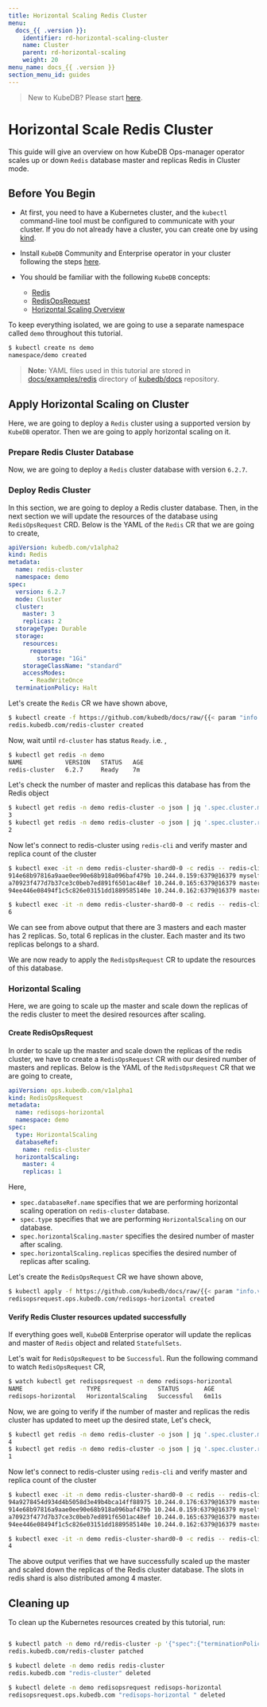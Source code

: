 ```yaml
---
title: Horizontal Scaling Redis Cluster
menu:
  docs_{{ .version }}:
    identifier: rd-horizontal-scaling-cluster
    name: Cluster
    parent: rd-horizontal-scaling
    weight: 20
menu_name: docs_{{ .version }}
section_menu_id: guides
---
```


> New to KubeDB? Please start [here](/docs/README.md).

# Horizontal Scale Redis Cluster

This guide will give an overview on how KubeDB Ops-manager operator scales up or down `Redis` database master and replicas Redis in Cluster mode.


## Before You Begin

- At first, you need to have a Kubernetes cluster, and the `kubectl` command-line tool must be configured to communicate with your cluster. If you do not already have a cluster, you can create one by using [kind](https://kind.sigs.k8s.io/docs/user/quick-start/).

- Install `KubeDB` Community and Enterprise operator in your cluster following the steps [here](/docs/setup/README.md).

- You should be familiar with the following `KubeDB` concepts:
  - [Redis](/docs/guides/redis/concepts/redis.md)
  - [RedisOpsRequest](/docs/guides/redis/concepts/redisopsrequest.md)
  - [Horizontal Scaling Overview](/docs/guides/redis/scaling/horizontal-scaling/overview.md)

To keep everything isolated, we are going to use a separate namespace called `demo` throughout this tutorial.

```bash
$ kubectl create ns demo
namespace/demo created
```

> **Note:** YAML files used in this tutorial are stored in [docs/examples/redis](/docs/examples/redis) directory of [kubedb/docs](https://github.com/kubedb/docs) repository.

## Apply Horizontal Scaling on Cluster

Here, we are going to deploy a `Redis` cluster using a supported version by `KubeDB` operator. Then we are going to apply horizontal scaling on it.

### Prepare Redis Cluster Database

Now, we are going to deploy a `Redis` cluster database with version `6.2.7`.

### Deploy Redis Cluster 

In this section, we are going to deploy a Redis cluster database. Then, in the next section we will update the resources of the database using `RedisOpsRequest` CRD. Below is the YAML of the `Redis` CR that we are going to create,

```yaml
apiVersion: kubedb.com/v1alpha2
kind: Redis
metadata:
  name: redis-cluster
  namespace: demo
spec:
  version: 6.2.7
  mode: Cluster
  cluster:
    master: 3
    replicas: 2
  storageType: Durable
  storage:
    resources:
      requests:
        storage: "1Gi"
    storageClassName: "standard"
    accessModes:
      - ReadWriteOnce
  terminationPolicy: Halt
```

Let's create the `Redis` CR we have shown above, 

```bash
$ kubectl create -f https://github.com/kubedb/docs/raw/{{< param "info.version" >}}/docs/examples/redis/scaling/horizontal-scaling/rd-cluster.yaml
redis.kubedb.com/redis-cluster created
```

Now, wait until `rd-cluster` has status `Ready`. i.e. ,

```bash
$ kubectl get redis -n demo
NAME            VERSION   STATUS   AGE
redis-cluster   6.2.7     Ready    7m
```

Let's check the number of master and replicas this database has from the Redis object

```bash
$ kubectl get redis -n demo redis-cluster -o json | jq '.spec.cluster.master'
3
$ kubectl get redis -n demo redis-cluster -o json | jq '.spec.cluster.replicas'
2
```

Now let's connect to redis-cluster using `redis-cli` and verify master and replica count of the cluster
```bash
$ kubectl exec -it -n demo redis-cluster-shard0-0 -c redis -- redis-cli -c cluster nodes | grep master
914e68b97816a9aae0ee90e68b918a096baf479b 10.244.0.159:6379@16379 myself,master - 0 1675770134000 1 connected 0-5460
a70923f477d7b37ce3c0beb7ed891f6501ac48ef 10.244.0.165:6379@16379 master - 0 1675770134111 3 connected 10923-16383
94ee446e08494f1c5c826e03151dd1889585140e 10.244.0.162:6379@16379 master - 0 1675770134813 2 connected 5461-10922

$ kubectl exec -it -n demo redis-cluster-shard0-0 -c redis -- redis-cli -c cluster nodes | grep slave | wc -l
6
```

We can see from above output that there are 3 masters and each master has 2 replicas. So, total 6 replicas in the cluster. Each master and its two replicas belongs to a shard.

We are now ready to apply the `RedisOpsRequest` CR to update the resources of this database.

### Horizontal Scaling

Here, we are going to scale up the master and scale down the replicas of the redis cluster to meet the desired resources after scaling.

#### Create RedisOpsRequest

In order to  scale up the master and scale down the replicas of the redis cluster, we have to create a `RedisOpsRequest` CR with our desired number of masters and replicas. Below is the YAML of the `RedisOpsRequest` CR that we are going to create,

```yaml
apiVersion: ops.kubedb.com/v1alpha1
kind: RedisOpsRequest
metadata:
  name: redisops-horizontal
  namespace: demo
spec:
  type: HorizontalScaling
  databaseRef:
    name: redis-cluster
  horizontalScaling:
    master: 4
    replicas: 1
```

Here,

- `spec.databaseRef.name` specifies that we are performing horizontal scaling operation on `redis-cluster` database.
- `spec.type` specifies that we are performing `HorizontalScaling` on our database.
- `spec.horizontalScaling.master` specifies the desired number of master after scaling.
- `spec.horizontalScaling.replicas` specifies the desired number of replicas after scaling.

Let's create the `RedisOpsRequest` CR we have shown above,

```bash
$ kubectl apply -f https://github.com/kubedb/docs/raw/{{< param "info.version" >}}/docs/examples/redis/scaling/horizontal-scaling/horizontal-cluster.yaml
redisopsrequest.ops.kubedb.com/redisops-horizontal created
```

#### Verify Redis Cluster resources updated successfully 

If everything goes well, `KubeDB` Enterprise operator will update the replicas and master of `Redis` object and related `StatefulSets`.

Let's wait for `RedisOpsRequest` to be `Successful`.  Run the following command to watch `RedisOpsRequest` CR,

```bash
$ watch kubectl get redisopsrequest -n demo redisops-horizontal
NAME                  TYPE                STATUS       AGE
redisops-horizontal   HorizontalScaling   Successful   6m11s
```

Now, we are going to verify if the number of master and replicas the redis cluster has updated to meet up the desired state, Let's check,

```bash
$ kubectl get redis -n demo redis-cluster -o json | jq '.spec.cluster.master'
4
$ kubectl get redis -n demo redis-cluster -o json | jq '.spec.cluster.replicas'
1
```

Now let's connect to redis-cluster using `redis-cli` and verify master and replica count of the cluster
```bash
$ kubectl exec -it -n demo redis-cluster-shard0-0 -c redis -- redis-cli -c cluster nodes | grep master
94a9278454d934d4b5058d3e49b4bca14ff88975 10.244.0.176:6379@16379 master - 0 1675770403000 6 connected 0-1364 5461-6826 10923-12287
914e68b97816a9aae0ee90e68b918a096baf479b 10.244.0.159:6379@16379 myself,master - 0 1675770403000 1 connected 1365-5460
a70923f477d7b37ce3c0beb7ed891f6501ac48ef 10.244.0.165:6379@16379 master - 0 1675770404571 3 connected 12288-16383
94ee446e08494f1c5c826e03151dd1889585140e 10.244.0.162:6379@16379 master - 0 1675770403667 2 connected 6827-10922

$ kubectl exec -it -n demo redis-cluster-shard0-0 -c redis -- redis-cli -c cluster nodes | grep slave | wc -l
4
```

The above output verifies that we have successfully scaled up the master and scaled down the replicas of the Redis cluster database. The slots in redis shard 
is also distributed among 4 master.

## Cleaning up

To clean up the Kubernetes resources created by this tutorial, run:

```bash

$ kubectl patch -n demo rd/redis-cluster -p '{"spec":{"terminationPolicy":"WipeOut"}}' --type="merge"
redis.kubedb.com/redis-cluster patched

$ kubectl delete -n demo redis redis-cluster
redis.kubedb.com "redis-cluster" deleted

$ kubectl delete -n demo redisopsrequest redisops-horizontal 
redisopsrequest.ops.kubedb.com "redisops-horizontal " deleted
```